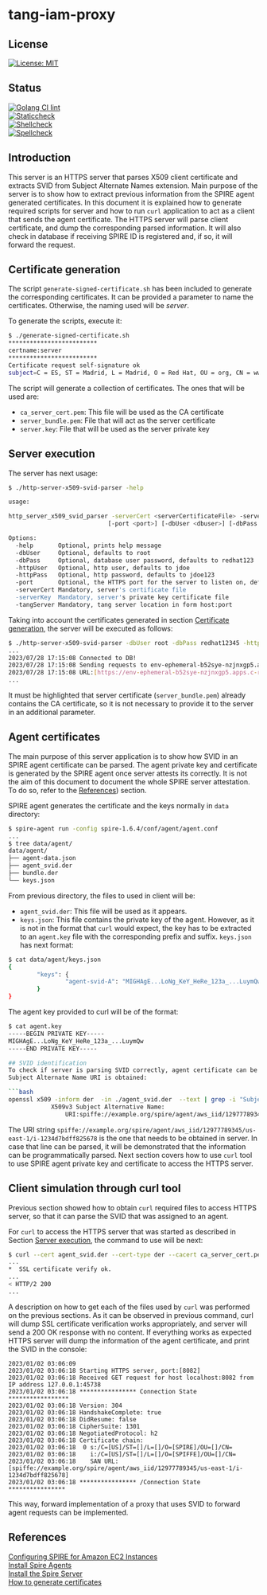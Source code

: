 # tang-iam-proxy

## License

[![License: MIT](https://img.shields.io/badge/License-MIT-yellow.svg)](https://opensource.org/licenses/MIT)

## Status

[![Golang CI lint](https://github.com/dee-hms/tang-iam-proxy/actions/workflows/golangci-lint.yaml/badge.svg)](https://github.com/dee-hms/tang-iam-proxy/actions/workflows/golangci-lint.yaml)\
[![Staticcheck](https://github.com/dee-hms/tang-iam-proxy/actions/workflows/staticcheck.yaml/badge.svg)](https://github.com/dee-hms/tang-iam-proxy/actions/workflows/staticcheck.yaml)\
[![Shellcheck](https://github.com/dee-hms/tang-iam-proxy/actions/workflows/shellcheck.yaml/badge.svg)](https://github.com/dee-hms/tang-iam-proxy/actions/workflows/shellcheck.yaml)\
[![Spellcheck](https://github.com/dee-hms/tang-iam-proxy/actions/workflows/spellcheck.yaml/badge.svg)](https://github.com/dee-hms/tang-iam-proxy/actions/workflows/spellcheck.yaml)

## Introduction
This server is an HTTPS server that parses X509 client certificate and extracts SVID from Subject Alternate Names extension.
Main purpose of the server is to show how to extract previous information from the SPIRE agent generated certificates.
In this document it is explained how to generate required scripts for server and how to run `curl` application to act
as a client that sends the agent certificate.
The HTTPS server will parse client certificate, and dump the corresponding parsed information. It will also check in database
if receiving SPIRE ID is registered and, if so, it will forward the request.

## Certificate generation
The script `generate-signed-certificate.sh` has been included to generate the corresponding certificates.
It can be provided a parameter to name the certificates. Otherwise, the naming used will be *server*.

To generate the scripts, execute it:

```bash
$ ./generate-signed-certificate.sh
*************************
certname:server
*************************
Certificate request self-signature ok
subject=C = ES, ST = Madrid, L = Madrid, O = Red Hat, OU = org, CN = www.redhat.com
```

The script will generate a collection of certificates. The ones that will be used are:

* `ca_server_cert.pem`: This file will be used as the CA certificate
* `server_bundle.pem`: File that will act as the server certificate
* `server.key`: File that will be used as the server private key


## Server execution
The server has next usage:

```bash
$ ./http-server-x509-svid-parser -help

usage:

http_server_x509_svid_parser -serverCert <serverCertificateFile> -serverKey <serverPrivateKeyFile> -tangServer <tangServer>
                            [-port <port>] [-dbUser <dbuser>] [-dbPass <dbpass>] [-httpUser <httpuser>] [-httpPass <httppass>] [-help] [-verbose]

Options:
  -help       Optional, prints help message
  -dbUser     Optional, defaults to root
  -dbPass     Optional, database user password, defaults to redhat123
  -httpUser   Optional, http user, defaults to jdoe
  -httpPass   Optional, http password, defaults to jdoe123
  -port       Optional, the HTTPS port for the server to listen on, defaults to 443
  -serverCert Mandatory, server's certificate file
  -serverKey  Mandatory, server's private key certificate file
  -tangServer Mandatory, tang server location in form host:port
```

Taking into account the certificates generated in section [Certificate generation](#certificate-generation), the
server will be executed as follows:

```bash
$ ./http-server-x509-svid-parser -dbUser root -dbPass redhat12345 -httpUser jdoe -httpPass jdoe12345 -port 8887 -serverCert server_bundle.pem --serverKey server.key -tangServer env-ephemeral-b52sye-nzjnxgp5.apps.c-rh-c-eph.8p0c.p1.openshiftapps.com
...
2023/07/28 17:15:08 Connected to DB!
2023/07/28 17:15:08 Sending requests to env-ephemeral-b52sye-nzjnxgp5.apps.c-rh-c-eph.8p0c.p1.openshiftapps.com
2023/07/28 17:15:08 URL:[https://env-ephemeral-b52sye-nzjnxgp5.apps.c-rh-c-eph.8p0c.p1.openshiftapps.com]
...
```

It must be highlighted that server certificate (`server_bundle.pem`) already contains the CA certificate, so it is not necessary
to provide it to the server in an additional parameter.


## Agent certificates
The main purpose of this server application is to show how SVID in an SPIRE agent certificate can be parsed.
The agent private key and certificate is generated by the SPIRE agent once server attests its correctly.
It is not the aim of this document to document the whole SPIRE server attestation. To do so, refer to the
[References](#references)) section.

SPIRE agent generates the certificate and the keys normally in `data` directory:
```bash
$ spire-agent run -config spire-1.6.4/conf/agent/agent.conf
...
$ tree data/agent/
data/agent/
├── agent-data.json
├── agent_svid.der
├── bundle.der
└── keys.json
```

From previous directory, the files to used in client will be:
* `agent_svid.der`: This file will be used as it appears.
* `keys.json`: This file contains the private key of the agent. However, as it is not in the format that `curl` would expect,
the key has to be extracted to an `agent.key` file with the corresponding prefix and suffix. `keys.json` has next format:

```bash
$ cat data/agent/keys.json
{
        "keys": {
                "agent-svid-A": "MIGHAgE...LoNg_KeY_HeRe_123a_...LuymQw"
        }
}
```

The agent key provided to curl will be of the format:

```bash
$ cat agent.key
-----BEGIN PRIVATE KEY-----
MIGHAgE...LoNg_KeY_HeRe_123a_...LuymQw
-----END PRIVATE KEY-----

## SVID identification
To check if server is parsing SVID correctly, agent certificate can be read with `openssl` tool, so that 
Subject Alternate Name URI is obtained:

```bash
openssl x509 -inform der  -in ./agent_svid.der  --text | grep -i "Subject Alternative Name:" -A1
            X509v3 Subject Alternative Name: 
                URI:spiffe://example.org/spire/agent/aws_iid/12977789345/us-east-1/i-1234d7bdff825678
```
The URI string `spiffe://example.org/spire/agent/aws_iid/12977789345/us-east-1/i-1234d7bdff825678` is the
one that needs to be obtained in server. In case that line can be parsed, it will be demonstrated that the
information can be programmatically parsed. Next section covers how to use `curl` tool to use SPIRE agent
private key and certificate to access the HTTPS server.

## Client simulation through curl tool
Previous section showed how to obtain `curl` required files to access HTTPS server, so that it can parse
the SVID that was assigned to an agent.

For `curl` to access the HTTPS server that was started as described in Section [Server execution](#server-execution),
the command to use will be next:

```bash
$ curl --cert agent_svid.der --cert-type der --cacert ca_server_cert.pem --key ./agent.key --verbose https://localhost:8082
...
*  SSL certificate verify ok.
...
< HTTP/2 200
...
```
A description on how to get each of the files used by `curl` was performed on the previous sections.
As it can be observed in previous command, curl will dump SSL certificate verification works appropriately, and server will send
a 200 OK response with no content.
If everything works as expected HTTPS server will dump the information of the agent certificate, and print the SVID in the console:
```
2023/01/02 03:06:09
2023/01/02 03:06:18 Starting HTTPS server, port:[8082]
2023/01/02 03:06:18 Received GET request for host localhost:8082 from IP address 127.0.0.1:45738
2023/01/02 03:06:18 **************** Connection State *****************
2023/01/02 03:06:18 Version: 304
2023/01/02 03:06:18 HandshakeComplete: true
2023/01/02 03:06:18 DidResume: false
2023/01/02 03:06:18 CipherSuite: 1301
2023/01/02 03:06:18 NegotiatedProtocol: h2
2023/01/02 03:06:18 Certificate chain:
2023/01/02 03:06:18  0 s:/C=[US]/ST=[]/L=[]/O=[SPIRE]/OU=[]/CN=
2023/01/02 03:06:18    i:/C=[US]/ST=[]/L=[]/O=[SPIFFE]/OU=[]/CN=
2023/01/02 03:06:18    SAN URL:[spiffe://example.org/spire/agent/aws_iid/12977789345/us-east-1/i-1234d7bdff825678]
2023/01/02 03:06:18 **************** /Connection State ****************
```

This way, forward implementation of a proxy that uses SVID to forward agent requests can be implemented.

## References
[Configuring SPIRE for Amazon EC2 Instances](https://spiffe.io/docs/latest/deploying/configuring/#amazon-ec2-instances)\
[Install Spire Agents](https://spiffe.io/docs/latest/deploying/install-agents/)\
[Install the Spire Server](https://spiffe.io/docs/latest/deploying/install-server/)\
[How to generate certificates](https://www.golinuxcloud.com/golang-http/#Secure_Communication_over_HTTP_with_TLS_and_MTLS)

